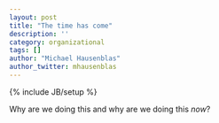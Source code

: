 ```yaml
---
layout: post
title: "The time has come"
description: ''
category: organizational
tags: []
author: "Michael Hausenblas"
author_twitter: mhausenblas
---
```

{% include JB/setup %}

Why are we doing this and why are we doing this *now*?